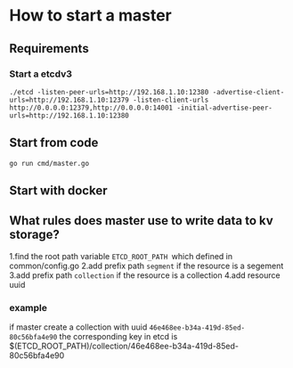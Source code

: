 # How to start a master

## Requirements
### Start a etcdv3
```
./etcd -listen-peer-urls=http://192.168.1.10:12380 -advertise-client-urls=http://192.168.1.10:12379 -listen-client-urls http://0.0.0.0:12379,http://0.0.0.0:14001 -initial-advertise-peer-urls=http://192.168.1.10:12380
```
## Start from code
```
go run cmd/master.go
```

## Start with docker


## What rules does master use to write data to kv storage?
1.find the root path variable ```ETCD_ROOT_PATH ```which defined in common/config.go 
2.add prefix path ```segment``` if the resource is a segement
3.add prefix path ```collection``` if the resource is a collection
4.add resource uuid

### example
if master create a collection with uuid  ```46e468ee-b34a-419d-85ed-80c56bfa4e90```
the corresponding key in etcd is $(ETCD_ROOT_PATH)/collection/46e468ee-b34a-419d-85ed-80c56bfa4e90

